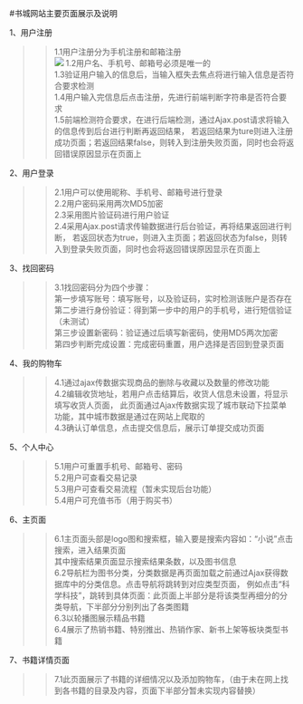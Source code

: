  #书城网站主要页面展示及说明

1、用户注册
>>1.1用户注册分为手机注册和邮箱注册<br>
![](https://upload-images.jianshu.io/upload_images/20437664-55aa7a7122ad6e7a.png?imageMogr2/auto-orient/strip%7CimageView2/2/w/1240)
1.2用户名、手机号、邮箱号必须是唯一的<br>
1.3验证用户输入的信息后，当输入框失去焦点将进行输入信息是否符合要求检测<br>
1.4用户输入完信息后点击注册，先进行前端判断字符串是否符合要求<br>
1.5前端检测符合要求，在进行后端检测，通过Ajax.post请求将输入的信息传到后台进行判断再返回结果，
  若返回结果为ture则进入注册成功页面；若返回结果false，则转入到注册失败页面，同时也会将返回错误原因显示在页面上
  
2、用户登录
  >>2.1用户可以使用昵称、手机号、邮箱号进行登录<br>
  2.2用户密码采用两次MD5加密<br>
  2.3采用图片验证码进行用户验证<br>
  2.4采用Ajax.post请求传输数据进行后台验证，再将结果返回进行判断，
  若返回状态为true，则进入主页面；若返回状态为false，则转入到登录失败页面，同时也会将返回错误原因显示在页面上
 
3、找回密码
  >>3.1找回密码分为四个步骤：<br>
      第一步填写账号：填写账号，以及验证码，实时检测该账户是否存在<br>
       第二步进行身份验证：得到第一步中的用户的手机号，进行短信验证（未测试）<br>
       第三步设置新密码：验证通过后填写新密码，使用MD5两次加密<br>
       第四步判断完成设置：完成密码重置，用户选择是否回到登录页面<br>
 
4、我的购物车
   >>4.1通过ajax传数据实现商品的删除与收藏以及数量的修改功能<br>
   4.2编辑收货地址，若用户点击结算后，收货人信息未设置，将显示填写收货人页面，
   此页面通过Ajax传数据实现了城市联动下拉菜单功能，其中城市数据是通过在网站上爬取的<br>
   4.3确认订单信息，点击提交信息后，展示订单提交成功页面<br>
   
5、个人中心
  >>5.1用户可重置手机号、邮箱号、密码<br>
  5.2用户可查看交易记录<br>
  5.3用户可查看交易流程（暂未实现后台功能）<br>
  5.4用户可充值书币（用于购买书）<br>
  
6、主页面
  >>6.1主页面头部是logo图和搜索框，输入要是搜索内容如：“小说”点击搜索，进入结果页面<br>
  其中搜索结果页面显示搜索结果条数，以及图书信息<br>
  6.2导航栏为图书分类，分类数据是再页面加载之前通过Ajax获得数据库中的分类信息。点击导航将跳转到对应类型页面，
  例如点击“科学科技”，跳转到具体页面：此页面上半部分是将该类型再细分的分类导航，下半部分分别列出了各类图籍<br>
  6.3以轮播图展示精品书籍<br>
  6.4展示了热销书籍、特别推出、热销作家、新书上架等板块类型书籍<br>
  
7、书籍详情页面
  >>7.1此页面展示了书籍的详细情况以及添加购物车，（由于未在网上找到各书籍的目录及内容，页面下半部分暂未实现内容替换）<br>
   
 
 

